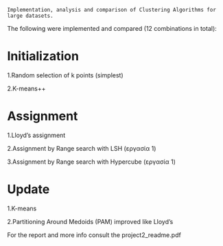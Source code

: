 ```Implementation, analysis and comparison of Clustering Algorithms for large datasets.```

The following were implemented and compared (12 combinations in total):

# Initialization

1.Random selection of k points (simplest) 

2.K-means++  

# Assignment

1.Lloyd’s assignment

2.Assignment by Range search with LSH (εργασία 1)

3.Assignment by Range search with Hypercube (εργασία 1)

# Update

1.K-means

2.Partitioning Around Medoids (PAM) improved like Lloyd’s

For the report and more info consult the project2_readme.pdf
